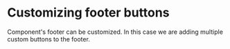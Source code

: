 # Customizing footer buttons

Component's footer can be customized. In this case we are adding multiple custom buttons to the footer.
